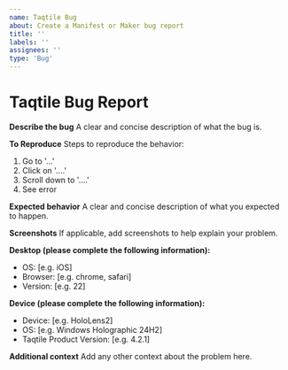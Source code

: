 ```yaml
---
name: Taqtile Bug
about: Create a Manifest or Maker bug report
title: ''
labels: ''
assignees: ''
type: 'Bug'
---
```

# Taqtile Bug Report # 

**Describe the bug**
A clear and concise description of what the bug is.

**To Reproduce**
Steps to reproduce the behavior:
1. Go to '...'
2. Click on '....'
3. Scroll down to '....'
4. See error

**Expected behavior**
A clear and concise description of what you expected to happen.

**Screenshots**
If applicable, add screenshots to help explain your problem.

**Desktop (please complete the following information):**
 - OS: [e.g. iOS]
 - Browser: [e.g. chrome, safari]
 - Version: [e.g. 22]

**Device (please complete the following information):**
 - Device: [e.g. HoloLens2]
 - OS: [e.g. Windows Holographic 24H2]
 - Taqtile Product Version: [e.g. 4.2.1]

**Additional context**
Add any other context about the problem here.
